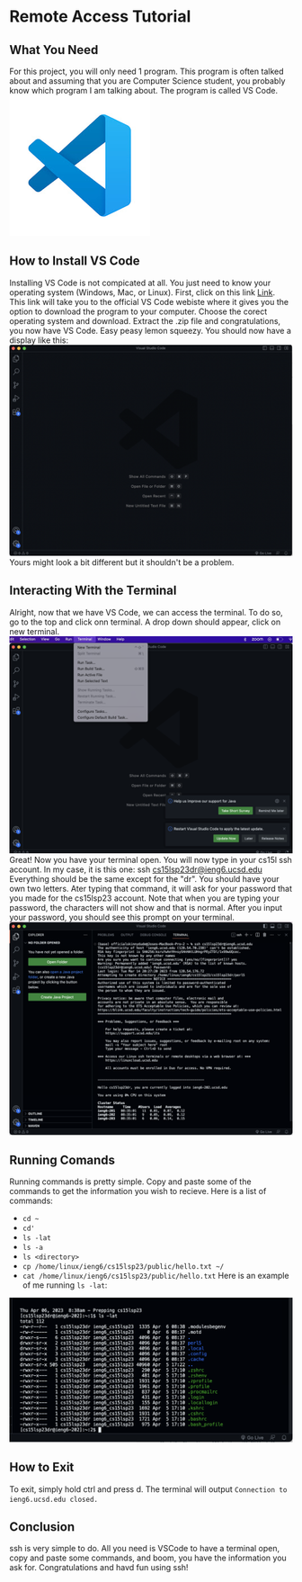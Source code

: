 # Remote Access Tutorial
## What You Need
For this project, you will only need 1 program. This program is often talked about and assuming that you are Computer Science student,
you probably know which program I am talking about. The program is called VS Code.
![Image](channels4_profile.jpeg)				
## How to Install VS Code
Installing VS Code is not compicated at all. You just need to know your operating system (Windows, Mac, or Linux).
First, click on this link [Link](https://code.visualstudio.com/).
This link will take you to the official VS Code webiste where it gives you the option to download the program to your computer. Choose the corect operating
system and download. Extract the .zip file and congratulations, you now have VS Code. Easy peasy lemon squeezy.
You should now have a display like this:
![Image](VSCode.png)
Yours might look a bit different but it shouldn't be a problem.
## Interacting With the Terminal 
Alright, now that we have VS Code, we can access the terminal. To do so, go to the top and click onn terminal. A drop down should appear, click on 
new terminal.
![Image](VSCode1.png)
Great! Now you have your terminal open. You will now type in your cs15l ssh account. In my case, it is this one: ssh cs15lsp23dr@ieng6.ucsd.edu
Everything should be the same except for the "dr". You should have your own two letters. Ater typing that command, it will ask for your password that
you made for the cs15lsp23 account. Note that when you are typing your password, the characters will not show and that is normal. After you input your password, you should see this prompt on your terminal. 
![Image](VSCode3.png)
## Running Comands
Running commands is pretty simple. Copy and paste some of the commands to get the information you wish to recieve. 
Here is a list of commands:
* `cd ~`
* `cd'`
* `ls -lat`
* `ls -a`
* `ls <directory>`
* `cp /home/linux/ieng6/cs15lsp23/public/hello.txt ~/`
* `cat /home/linux/ieng6/cs15lsp23/public/hello.txt`
Here is an example of me running `ls -lat`:

![Image](VSCode4.png)
## How to Exit
To exit, simply hold ctrl and press d. The terminal will output `Connection to ieng6.ucsd.edu closed.`
## Conclusion
ssh is very simple to do. All you need is VSCode to have a terminal open, copy and paste some commands, and boom, you have the information you ask for. 
Congratulations and havd fun using ssh! 
